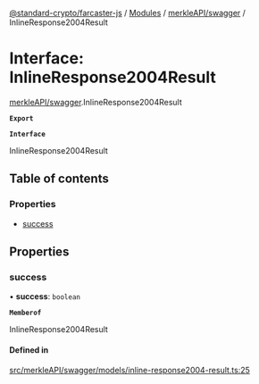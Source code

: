 [@standard-crypto/farcaster-js](../README.md) / [Modules](../modules.md) / [merkleAPI/swagger](../modules/merkleAPI_swagger.md) / InlineResponse2004Result

# Interface: InlineResponse2004Result

[merkleAPI/swagger](../modules/merkleAPI_swagger.md).InlineResponse2004Result

**`Export`**

**`Interface`**

InlineResponse2004Result

## Table of contents

### Properties

- [success](merkleAPI_swagger.InlineResponse2004Result.md#success)

## Properties

### success

• **success**: `boolean`

**`Memberof`**

InlineResponse2004Result

#### Defined in

[src/merkleAPI/swagger/models/inline-response2004-result.ts:25](https://github.com/standard-crypto/farcaster-js/blob/main/src/merkleAPI/swagger/models/inline-response2004-result.ts#L25)
